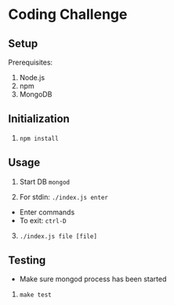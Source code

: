 # Coding Challenge

## Setup

Prerequisites:
1. Node.js
2. npm
3. MongoDB

## Initialization 

1. `npm install`

## Usage

1. Start DB `mongod`

2. For stdin: `./index.js enter`
- Enter commands
- To exit: `ctrl-D`

3. `./index.js file [file]`

## Testing

- Make sure mongod process has been started 
1. `make test`

